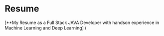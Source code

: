 # Resume

  [**My Resume as a Full Stack JAVA Developer with handson experience in Machine Learning and Deep Learning] (
